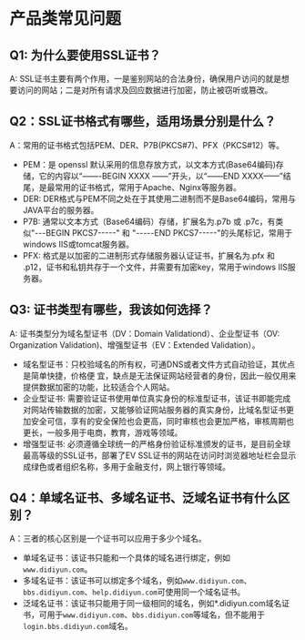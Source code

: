 # 产品类常见问题
## Q1: 为什么要使用SSL证书？
A: SSL证书主要有两个作用，一是鉴别网站的合法身份，确保用户访问的就是想要访问的网站；二是对所有请求及回应数据进行加密，防止被窃听或篡改。
## Q2：SSL证书格式有哪些，适用场景分别是什么？
A：常用的证书格式包括PEM、DER、P7B(PKCS#7)、PFX（PKCS#12）等。
- PEM：是 openssl 默认采用的信息存放方式，以文本方式(Base64编码)存储，它的内容以“——-BEGIN XXXX ——”开头，以“——END XXXX——”结尾，是最常用的证书格式，常用于Apache、Nginx等服务器。
-  DER: DER格式与PEM不同之处在于其使用二进制而不是Base64编码，常用与JAVA平台的服务器。
- P7B: 通常以文本方式（Base64编码）存储，扩展名为.p7b 或 .p7c，有类似"---BEGIN PKCS7-----" 和 "-----END PKCS7-----"的头尾标记，常用于windows IIS或tomcat服务器。 
- PFX: 格式是以加密的二进制形式存储服务器认证证书，扩展名为.pfx 和 .p12，证书和私钥共存于一个文件，并需要有加密key，常用于windows IIS服务器。
## Q3: 证书类型有哪些，我该如何选择？
A: 证书类型分为域名型证书（DV：Domain Validationd）、企业型证书（OV: Organization Validation)、增强型证书（EV：Extended Validation）。
- 域名型证书：只校验域名的所有权，可通DNS或者文件方式自动验证，其优点是简单快捷，价格便 宜，缺点是无法保证网站经营者的身份，因此一般仅用来提供数据加密的功能，比较适合个人网站。
- 企业型证书: 需要验证证书使用单位真实身份的标准型证书，该证书即能完成对网站传输数据的加密，又能够验证网站服务器的真实身份，比域名型证书更加安全可信，享有的安全保险也会更高，同时审核也会更加严格，审核周期也更长，一般多用于电商，教育，游戏等领域。
- 增强型证书: 必须遵循全球统一的严格身份验证标准颁发的证书，是目前全球最高等级的SSL证书，部署了EV SSL证书的网站在访问时浏览器地址栏会显示成绿色或者组织名称，多用于金融支付，网上银行等领域。
## Q4：单域名证书、多域名证书、泛域名证书有什么区别？
A：三者的核心区别是一个证书可以应用于多少个域名。
- 单域名证书：该证书只能和一个具体的域名进行绑定，例如`www.didiyun.com`。
- 多域名证书：该证书可以绑定多个域名，例如`www.didiyun.com`、`bbs.didiyun.com`、`help.didiyun.com`可使用同一个域名证书。
- 泛域名证书：该证书只能用于同一级相同的域名，例如*.didiyun.com域名证书，可用于`www.didiyun.com`、`bbs.didiyun.com`等域名，但不能用于`login.bbs.didiyun.com`域名。 